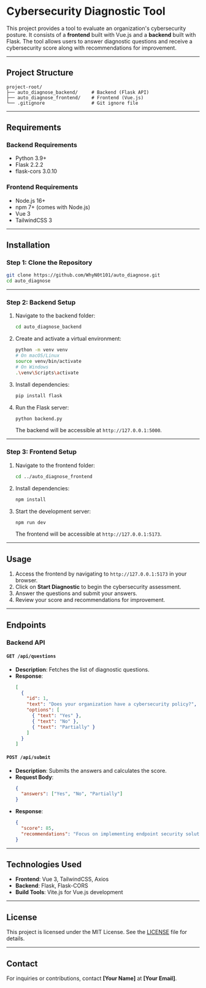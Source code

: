 # Cybersecurity Diagnostic Tool

This project provides a tool to evaluate an organization's cybersecurity posture. It consists of a **frontend** built with Vue.js and a **backend** built with Flask. The tool allows users to answer diagnostic questions and receive a cybersecurity score along with recommendations for improvement.

---

## **Project Structure**

```plaintext
project-root/
├── auto_diagnose_backend/     # Backend (Flask API)
├── auto_diagnose_frontend/    # Frontend (Vue.js)
└── .gitignore                 # Git ignore file
```

---

## **Requirements**

### **Backend Requirements**
- Python 3.9+
- Flask 2.2.2
- flask-cors 3.0.10

### **Frontend Requirements**
- Node.js 16+
- npm 7+ (comes with Node.js)
- Vue 3
- TailwindCSS 3

---

## **Installation**

### **Step 1: Clone the Repository**
```bash
git clone https://github.com/WhyN0t101/auto_diagnose.git
cd auto_diagnose
```

---

### **Step 2: Backend Setup**
1. Navigate to the backend folder:
   ```bash
   cd auto_diagnose_backend
   ```
2. Create and activate a virtual environment:
   ```bash
   python -m venv venv
   # On macOS/Linux
   source venv/bin/activate
   # On Windows
   .\venv\Scripts\activate
   ```
3. Install dependencies:
   ```bash
   pip install flask
   ```
4. Run the Flask server:
   ```bash
   python backend.py
   ```

   The backend will be accessible at `http://127.0.0.1:5000`.

---

### **Step 3: Frontend Setup**
1. Navigate to the frontend folder:
   ```bash
   cd ../auto_diagnose_frontend
   ```
2. Install dependencies:
   ```bash
   npm install
   ```
3. Start the development server:
   ```bash
   npm run dev
   ```

   The frontend will be accessible at `http://127.0.0.1:5173`.

---

## **Usage**

1. Access the frontend by navigating to `http://127.0.0.1:5173` in your browser.
2. Click on **Start Diagnostic** to begin the cybersecurity assessment.
3. Answer the questions and submit your answers.
4. Review your score and recommendations for improvement.

---

## **Endpoints**

### **Backend API**
#### `GET /api/questions`
- **Description**: Fetches the list of diagnostic questions.
- **Response**:
  ```json
  [
    {
      "id": 1,
      "text": "Does your organization have a cybersecurity policy?",
      "options": [
        { "text": "Yes" },
        { "text": "No" },
        { "text": "Partially" }
      ]
    }
  ]
  ```

#### `POST /api/submit`
- **Description**: Submits the answers and calculates the score.
- **Request Body**:
  ```json
  {
    "answers": ["Yes", "No", "Partially"]
  }
  ```
- **Response**:
  ```json
  {
    "score": 85,
    "recommendations": "Focus on implementing endpoint security solutions."
  }
  ```

---

## **Technologies Used**
- **Frontend**: Vue 3, TailwindCSS, Axios
- **Backend**: Flask, Flask-CORS
- **Build Tools**: Vite.js for Vue.js development

---


## **License**
This project is licensed under the MIT License. See the [LICENSE](LICENSE) file for details.

---

## **Contact**
For inquiries or contributions, contact **[Your Name]** at **[Your Email]**.
